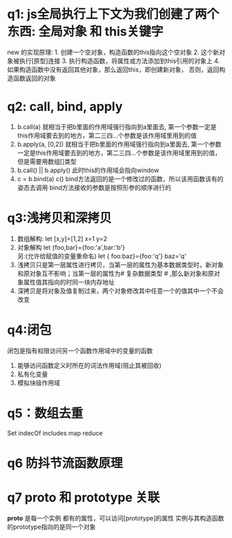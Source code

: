 # q1: js全局执行上下文为我们创建了两个东西:  全局对象 和 this关键字
  new 的实现原理:
    1. 创建一个空对象，构造函数的this指向这个空对象
    2. 这个新对象被执行[原型]连接
    3. 执行构造函数，将属性或方法添加到this引用的对象上
    4. 如果构造函数中没有返回其他对象，那么返回this，即创建新对象，
       否则，返回构造函数返回的对象

# q2: call, bind, apply
  1. b.call(a) 就相当于把b里面的作用域强行指向到a里面去,
     第一个参数一定是this作用域要去到的地方，第二三四...个参数是该作用域里用到的值
  2. b.apply(a, [0,2]) 就相当于把b里面的作用域强行指向到a里面去,
     第一个参数一定是this作用域要去到的地方，第二三四...个参数是该作用域里用到的值，
     但是需要用数组[]类型
  3. b.call() || b.apply() 此时this的作用域会指向window
  4. c = b.bind(a)
     c() 
     bind方法返回的是一个修改过的函数，所以该用函数该有的姿态去调用
     bind方法接收的参数是按照形参的顺序进行的
# q3:浅拷贝和深拷贝
   1. 数组解构:
       let [x,y]=[1,2] x=1  y=2
   2. 对象解构
      let {foo,bar}={foo:'a',bar:'b'}   
      另:(允许给赋值的变量重命名)
      let { foo:baz}={foo:'q'}    baz='q'
   3. 浅拷贝只是第一层属性进行拷贝，当第一层的属性为基本数据类型时，新对象和原对象互不影响；当第一层的属性为# 复杂数据类型 # ,那么新对象和原对象属性值其指向的时同一块内存地址
   4. 深拷贝是将对象及值复制过来，两个对象修改其中任意一个的值其中一个不会改变

# q4:闭包
  闭包是指有权限访问另一个函数作用域中的变量的函数
  1. 能够访问函数定义时所在的词法作用域(阻止其被回收)
  2. 私有化变量
  3. 模拟块级作用域
# q5：数组去重
   Set  indecOf   includes   map  reduce
# q6 防抖节流函数原理

# q7 __proto__ 和 prototype 关联
   __proto__ 是每一个实例 都有的属性，可以访问[prototype]的属性
   实例与其构造函数的prototype指向的是同一个对象
   